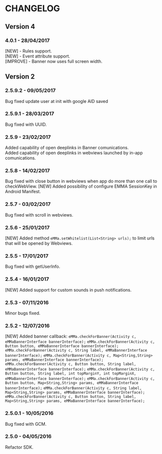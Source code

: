 # CHANGELOG

## Version 4

### 4.0.1 - 28/04/2017

[NEW] - Rules support. <br/>
[NEW] - Event attribute support. <br/>
[IMPROVE] - Banner now uses full screen width. <br/>

## Version 2

### 2.5.9.2 - 09/05/2017

Bug fixed update user at init with google AID saved

### 2.5.9.1 - 28/03/2017

Bug fixed with UUID.

### 2.5.9 - 23/02/2017
Added capability of open deeplinks in Banner comunications. <br/>
Added capability of open deeplinks in webviews launched by in-app comunications.

### 2.5.8 - 14/02/2017

Bug fixed with close button in webviews when app do more than one call to checkWebView.
[NEW] Added possibility of configure EMMA SessionKey in Android Manifest.

### 2.5.7 - 03/02/2017

Bug fixed with scroll in webviews.


### 2.5.6 - 25/01/2017

[NEW] Added method `eMMa.setWhitelist(List<String> urls);` to limit urls that will be opened by Webviews.


### 2.5.5 - 17/01/2017

Bug fixed with getUserInfo.


### 2.5.4 - 16/01/2017

[NEW] Added support for custom sounds in push notifications.


### 2.5.3 - 07/11/2016

Minor bugs fixed.


### 2.5.2 - 12/07/2016

[NEW] Added banner callback:
  `eMMa.checkForBanner(Activity c, eMMaBannerInterface bannerInterface);`
  `eMMa.checkForBanner(Activity c, Button button, eMMaBannerInterface bannerInterface);`
  `eMMa.checkForBanner(Activity c, String label, eMMaBannerInterface bannerInterface);`
  `eMMa.checkForBanner(Activity c, Map<String,String> params, eMMaBannerInterface bannerInterface);`
  `eMMa.checkForBanner(Activity c, Button button, String label, eMMaBannerInterface bannerInterface);`
  `eMMa.checkForBanner(Activity c, Button button, String label, int topMarginY, int topMarginX, eMMaBannerInterface bannerInterface);`
  `eMMa.checkForBanner(Activity c, Button button, Map<String,String> params, eMMaBannerInterface bannerInterface);`
  `eMMa.checkForBanner(Activity c, String label, Map<String,String> params, eMMaBannerInterface bannerInterface);`
  `eMMa.checkForBanner(Activity c, Button button, String label, Map<String,String> params, eMMaBannerInterface bannerInterface);`


### 2.5.0.1 - 10/05/2016

Bug fixed with GCM.


### 2.5.0 - 04/05/2016

Refactor SDK.
